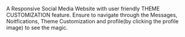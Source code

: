 A Responsive Social Media Website with user friendly THEME CUSTOMIZATION feature. Ensure to navigate through the Messages, Noitfications, Theme Customization and profile(by clicking the profile image) to see the magic.
